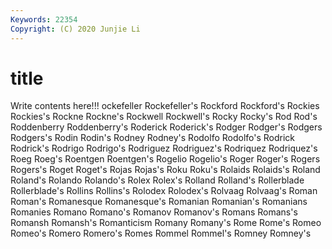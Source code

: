 ```yaml
---
Keywords: 22354
Copyright: (C) 2020 Junjie Li
---
```


# title

Write contents here!!!
ockefeller 
Rockefeller's 
Rockford 
Rockford's 
Rockies 
Rockies's 
Rockne
Rockne's 
Rockwell 
Rockwell's 
Rocky 
Rocky's 
Rod 
Rod's 
Roddenberry 
Roddenberry's 
Roderick
Roderick's 
Rodger 
Rodger's 
Rodgers 
Rodgers's 
Rodin 
Rodin's 
Rodney 
Rodney's 
Rodolfo
Rodolfo's 
Rodrick 
Rodrick's 
Rodrigo 
Rodrigo's 
Rodriguez 
Rodriguez's 
Rodriquez 
Rodriquez's 
Roeg
Roeg's 
Roentgen 
Roentgen's 
Rogelio 
Rogelio's 
Roger 
Roger's 
Rogers 
Rogers's 
Roget
Roget's 
Rojas 
Rojas's 
Roku 
Roku's 
Rolaids 
Rolaids's 
Roland 
Roland's 
Rolando
Rolando's 
Rolex 
Rolex's 
Rolland 
Rolland's 
Rollerblade 
Rollerblade's 
Rollins 
Rollins's 
Rolodex
Rolodex's 
Rolvaag 
Rolvaag's 
Roman 
Roman's 
Romanesque 
Romanesque's 
Romanian 
Romanian's 
Romanians
Romanies 
Romano 
Romano's 
Romanov 
Romanov's 
Romans 
Romans's 
Romansh 
Romansh's 
Romanticism
Romany 
Romany's 
Rome 
Rome's 
Romeo 
Romeo's 
Romero 
Romero's 
Romes 
Rommel
Rommel's 
Romney 
Romney's 

